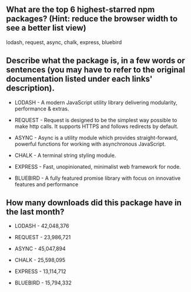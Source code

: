 ## What are the top 6 highest-starred npm packages? (Hint: reduce the browser width to see a better list view)

lodash, request, async, chalk, express, bluebird

## Describe what the package is, in a few words or sentences (you may have to refer to the original documentation listed under each links' description).

* LODASH - A modern JavaScript utility library delivering modularity, performance & extras.

* REQUEST - Request is designed to be the simplest way possible to make http calls. It supports HTTPS and follows redirects by default.

* ASYNC - Async is a utility module which provides straight-forward, powerful functions for working with asynchronous JavaScript.

* CHALK - A terminal string styling module.

* EXPRESS - Fast, unopinionated, minimalist web framework for node.

* BLUEBIRD - A fully featured promise library with focus on innovative features and performance

## How many downloads did this package have in the last month?

* LODASH - 42,048,376

* REQUEST - 23,986,721

* ASYNC - 45,047,894

* CHALK - 25,598,095

* EXPRESS - 13,114,712

* BLUEBIRD - 15,794,332
